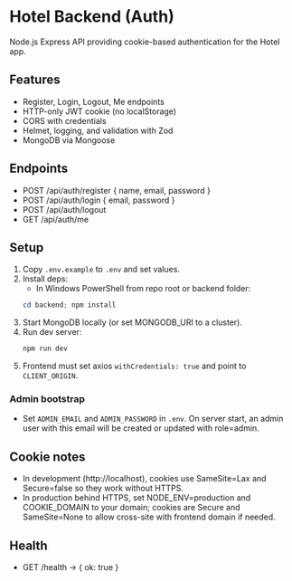 # Hotel Backend (Auth)

Node.js Express API providing cookie-based authentication for the Hotel app.

## Features
- Register, Login, Logout, Me endpoints
- HTTP-only JWT cookie (no localStorage)
- CORS with credentials
- Helmet, logging, and validation with Zod
- MongoDB via Mongoose

## Endpoints
- POST /api/auth/register { name, email, password }
- POST /api/auth/login { email, password }
- POST /api/auth/logout
- GET  /api/auth/me

## Setup
1. Copy `.env.example` to `.env` and set values.
2. Install deps:
   - In Windows PowerShell from repo root or backend folder:
   ```powershell
   cd backend; npm install
   ```
3. Start MongoDB locally (or set MONGODB_URI to a cluster).
4. Run dev server:
   ```powershell
   npm run dev
   ```
5. Frontend must set axios `withCredentials: true` and point to `CLIENT_ORIGIN`.

### Admin bootstrap
- Set `ADMIN_EMAIL` and `ADMIN_PASSWORD` in `.env`. On server start, an admin user with this email will be created or updated with role=admin.

## Cookie notes
- In development (http://localhost), cookies use SameSite=Lax and Secure=false so they work without HTTPS.
- In production behind HTTPS, set NODE_ENV=production and COOKIE_DOMAIN to your domain; cookies are Secure and SameSite=None to allow cross-site with frontend domain if needed.

## Health
- GET /health -> { ok: true }
